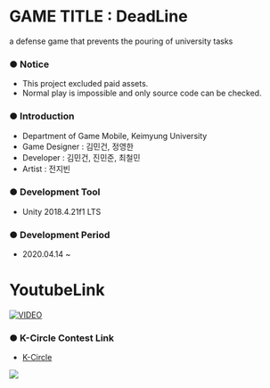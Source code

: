 # GAME TITLE : DeadLine
a defense game that prevents the pouring of university tasks

### ● Notice
 * This project excluded paid assets.
 * Normal play is impossible and only source code can be checked.
 
### ● Introduction
 * Department of Game Mobile, Keimyung University
 * Game Designer : 김민건, 정영한
 * Developer : 김민건, 진민준, 최철민
 * Artist : 전지빈
 
### ● Development Tool
 * Unity 2018.4.21f1 LTS
 
### ● Development Period
 * 2020.04.14 ~ 

# YoutubeLink

[![VIDEO](https://img.youtube.com/vi/0LduexgyBfQ/0.jpg)](https://youtu.be/UXzLtWcUE4w)


### ● K-Circle Contest Link
 * [K-Circle](http://www.kmu.ac.kr/uni/main/page.jsp?pageNo=1&pagePrvNxt=1&pageRef=202412&pageOrder=0&cmd=2&parm_bod_uid=202358&srchEnable=1&srchKeyword=&srchSDate=&srchBgpUid=-1&mnu_uid=143&srchEDate=&srchColumn=&srchVoteType=-1&)
<div>
  <img src="https://user-images.githubusercontent.com/20456842/79203792-7f960400-7e76-11ea-9919-aa5c7e0dde40.jpg">
</div>
